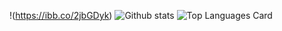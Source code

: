 !(https://ibb.co/2jbGDyk)
![Github stats](https://github-readme-stats.vercel.app/api?username=bahadiralsan&theme=highcontrast&show_icons=true&count_private=true)
![Top Languages Card](https://github-readme-stats.vercel.app/api/top-langs/?username=bahadiralsan)

<!--
**bahadiralsan/bahadiralsan** is a ✨ _special_ ✨ repository because its `README.md` (this file) appears on your GitHub profile.
